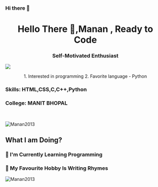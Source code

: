 ### Hi there 👋

<!--
**Manan2013/Manan2013** is a ✨ _special_ ✨ repository because its `README.md` (this file) appears on your GitHub profile.

Here are some ideas to get you started:

- 🔭 I’m currently working on ...
- 🌱 I’m currently learning ...
- 👯 I’m looking to collaborate on ...
- 🤔 I’m looking for help with ...
- 💬 Ask me about ...
- 📫 How to reach me: ...
- 😄 Pronouns: ...
- ⚡ Fun fact: ...
-->
<h1 align="center">Hello There 🤙,Manan , Ready to Code </h1>

<h3 align="center"> Self-Motivated Enthusiast </h3>


![](https://raw.githubusercontent.com/halfrost/halfrost/master/icons/header_.png)


<p align="center"> 1. Interested in programming 2. Favorite language - Python </p>

<h3> Skills: HTML,CSS,C,C++,Python</h3>

<h3> College: MANIT BHOPAL </h3> <br />

<p align="left"> <img src="https://komarev.com/ghpvc/?username=Manan2013&label=Profile%20views&color=0e75b6&style=flat" alt="Manan2013"> </p>

<h2 align="left"> What I am Doing? </h2>

<h3>📑 I'm Currently Learning Programming</h3>

<h3>🏅 My Favourite Hobby Is Writing Rhymes</h3>


<p align="left"> <img src="https://github-readme-stats.vercel.app/api/top-langs?username=Manan2013&show_icons=true&locale=en&layout=compact" alt="Manan2013" > </p>
